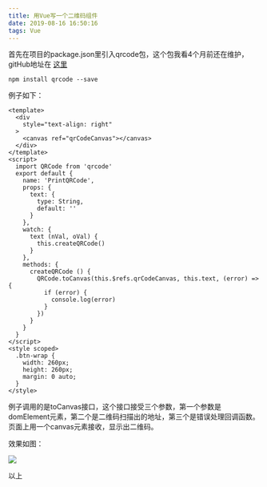 ```yaml
---
title: 用Vue写一个二维码组件
date: 2019-08-16 16:50:16
tags: Vue
---
```


首先在项目的package.json里引入qrcode包，这个包我看4个月前还在维护，gitHub地址在 [这里](https://github.com/soldair/node-qrcode)

```
npm install qrcode --save
```

例子如下：

```vue
<template>
  <div
    style="text-align: right"
  >
    <canvas ref="qrCodeCanvas"></canvas>
  </div>
</template>
<script>
  import QRCode from 'qrcode'
  export default {
    name: 'PrintQRCode',
    props: {
      text: {
        type: String,
        default: ''
      }
    },
    watch: {
      text (nVal, oVal) {
        this.createQRCode()
      }
    },
    methods: {
      createQRCode () {
        QRCode.toCanvas(this.$refs.qrCodeCanvas, this.text, (error) => {
          if (error) {
            console.log(error)
          }
        })
      }
    }
  }
</script>
<style scoped>
  .btn-wrap {
    width: 260px;
    height: 260px;
    margin: 0 auto;
  }
</style>
```

例子调用的是toCanvas接口，这个接口接受三个参数，第一个参数是domElement元素，第二个是二维码扫描出的地址，第三个是错误处理回调函数。
页面上用一个canvas元素接收，显示出二维码。

效果如图：

![](https://user-gold-cdn.xitu.io/2019/5/17/16ac4b2acc51827c?w=146&h=127&f=png&s=3056)

以上
